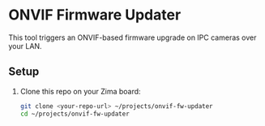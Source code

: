 # ONVIF Firmware Updater

This tool triggers an ONVIF-based firmware upgrade on IPC cameras over your LAN.

## Setup

1. Clone this repo on your Zima board:
   ```bash
   git clone <your-repo-url> ~/projects/onvif-fw-updater
   cd ~/projects/onvif-fw-updater
